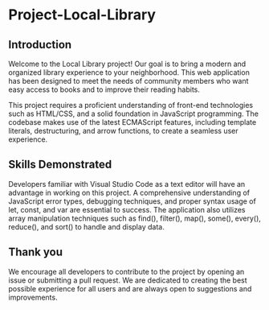 # Project-Local-Library

## Introduction
Welcome to the Local Library project! Our goal is to bring a modern and organized library experience to your neighborhood. This web application has been designed to meet the needs of community members who want easy access to books and to improve their reading habits.

This project requires a proficient understanding of front-end technologies such as HTML/CSS, and a solid foundation in JavaScript programming. The codebase makes use of the latest ECMAScript features, including template literals, destructuring, and arrow functions, to create a seamless user experience.

## Skills Demonstrated

Developers familiar with Visual Studio Code as a text editor will have an advantage in working on this project. A comprehensive understanding of JavaScript error types, debugging techniques, and proper syntax usage of let, const, and var are essential to success. The application also utilizes array manipulation techniques such as find(), filter(), map(), some(), every(), reduce(), and sort() to handle and display data.

## Thank you

We encourage all developers to contribute to the project by opening an issue or submitting a pull request. We are dedicated to creating the best possible experience for all users and are always open to suggestions and improvements.
